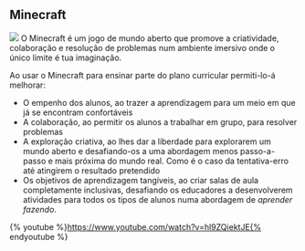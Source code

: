 ## Minecraft

![](https://minecraft.net/static/pages/img/minecraft-hero.df1112867f04.jpg)
O Minecraft é um jogo de mundo aberto que promove a criatividade, colaboração e resolução de problemas num ambiente imersivo onde o único limite é tua imaginação.

Ao usar o Minecraft para ensinar parte do plano curricular permiti-lo-á melhorar:
* O empenho dos alunos, ao trazer a aprendizagem para um meio em que já se encontram confortáveis
* A colaboração, ao permitir os alunos a trabalhar em grupo, para resolver problemas
* A exploração criativa, ao lhes dar a liberdade para explorarem um mundo aberto e desafiando-os a uma abordagem menos passo-a-passo e mais próxima do mundo real. Como é o caso da tentativa-erro até atingirem o resultado pretendido
* Os objetivos de aprendizagem tangíveis, ao criar salas de aula completamente inclusivas, desafiando os educadores a desenvolverem atividades para todos os tipos de alunos numa abordagem de *aprender fazendo*.

{% youtube %}https://www.youtube.com/watch?v=hl9ZQiektJE{% endyoutube %}